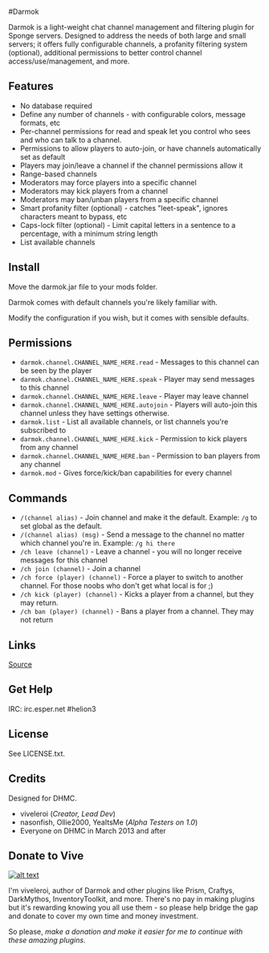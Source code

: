 #Darmok

Darmok is a light-weight chat channel management and filtering plugin for Sponge servers. Designed to address the needs of both large and small servers; it offers fully configurable channels, a profanity filtering system (optional), additional permissions to better control channel access/use/management, and more.

## Features

- No database required
- Define any number of channels - with configurable colors, message formats, etc
- Per-channel permissions for read and speak let you control who sees and who can talk to a channel.
- Permissions to allow players to auto-join, or have channels automatically set as default
- Players may join/leave a channel if the channel permissions allow it
- Range-based channels
- Moderators may force players into a specific channel
- Moderators may kick players from a channel
- Moderators may ban/unban players from a specific channel
- Smart profanity filter (optional) - catches "leet-speak", ignores characters meant to bypass, etc
- Caps-lock filter (optional) - Limit capital letters in a sentence to a percentage, with a minimum string length
- List available channels


## Install

Move the darmok.jar file to your mods folder.

Darmok comes with default channels you're likely familiar with.

Modify the configuration if you wish, but it comes with sensible defaults.

## Permissions

- `darmok.channel.CHANNEL_NAME_HERE.read` - Messages to this channel can be seen by the player
- `darmok.channel.CHANNEL_NAME_HERE.speak` - Player may send messages to this channel
- `darmok.channel.CHANNEL_NAME_HERE.leave` - Player may leave channel
- `darmok.channel.CHANNEL_NAME_HERE.autojoin` - Players will auto-join this channel unless they have settings otherwise.
- `darmok.list` - List all available channels, or list channels you're subscribed to
- `darmok.channel.CHANNEL_NAME_HERE.kick` - Permission to kick players from any channel
- `darmok.channel.CHANNEL_NAME_HERE.ban` - Permission to ban players from any channel
- `darmok.mod` - Gives force/kick/ban capabilities for every channel


## Commands

- `/(channel alias)` - Join channel and make it the default. Example: `/g` to set global as the default.
- `/(channel alias) (msg)` - Send a message to the channel no matter which channel you're in. Example: `/g hi there`
- `/ch leave (channel)` - Leave a channel - you will no longer receive messages for this channel
- `/ch join (channel)` - Join a channel
- `/ch force (player) (channel)` - Force a player to switch to another channel. For those noobs who don't get what local is for ;)
- `/ch kick (player) (channel)` - Kicks a player from a channel, but they may return.
- `/ch ban (player) (channel)` - Bans a player from a channel. They may not return


## Links

[Source](https://github.com/prism/Darmok )


## Get Help

IRC: irc.esper.net #helion3


## License 

See LICENSE.txt.

## Credits

Designed for DHMC.

- viveleroi (*Creator, Lead Dev*)
- nasonfish, Ollie2000, YeaItsMe (*Alpha Testers on 1.0*)
- Everyone on DHMC in March 2013 and after

## Donate to Vive

[![alt text][2]][1]

  [1]: https://www.paypal.com/cgi-bin/webscr?return=http%3A%2F%2Fdev.bukkit.org%2Fserver-mods%2Fprism%2F&cn=Add+special+instructions+to+the+addon+author%28s%29&business=botsko%40gmail.com&bn=PP-DonationsBF%3Abtn_donateCC_LG.gif%3ANonHosted&cancel_return=http%3A%2F%2Fdev.bukkit.org%2Fserver-mods%2Fprism%2F&lc=US&item_name=Prism+%28from+Bukkit.org%29&cmd=_donations&rm=1&no_shipping=1&currency_code=USD
  [2]: http://botsko.s3.amazonaws.com/paypal_donate.gif

I'm viveleroi, author of Darmok and other plugins like Prism, Craftys, DarkMythos, InventoryToolkit, and more. There's no pay in making plugins but it's rewarding knowing you all use them - so please help bridge the gap and donate to cover my own time and money investment.

So please, *make a donation and make it easier for me to continue with these amazing plugins*.
